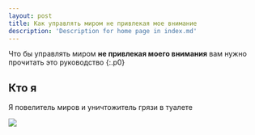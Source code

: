 ```yaml
---
layout: post
title: Как управлять миром не привлекая мое внимание 
description: 'Description for home page in index.md'
---
```


Что бы управлять миром **не привлекая моего внимания** вам нужно прочитать это руководство
{:.p0}

Кто я
---

Я повелитель миров и уничтожитель грязи в туалете


<img  src="http://placehold.it/320X370/455a64/fff">
